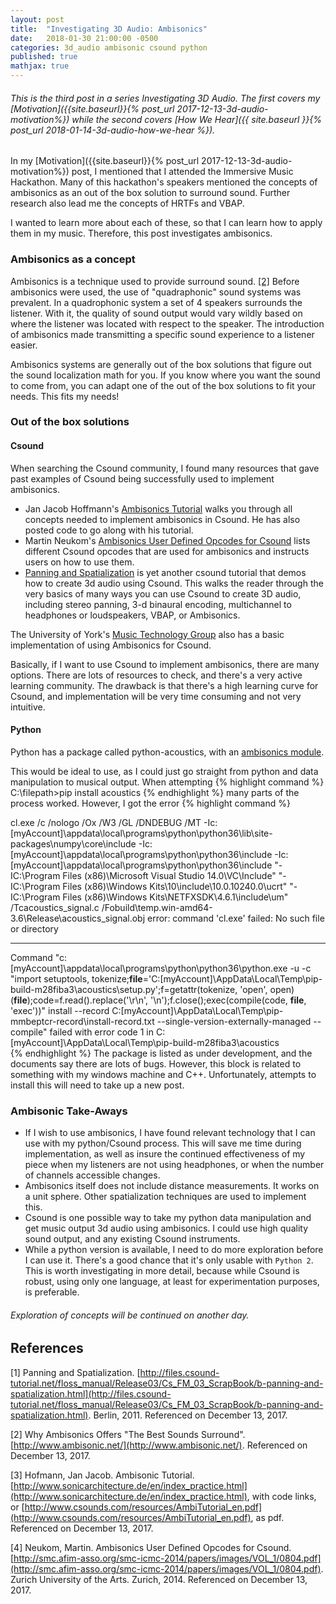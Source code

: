 ```yaml
---
layout: post
title:  "Investigating 3D Audio: Ambisonics"
date:   2018-01-30 21:00:00 -0500
categories: 3d_audio ambisonic csound python
published: true
mathjax: true
---
```


###### This is the third post in a series Investigating 3D Audio. The first covers my [Motivation]({{site.baseurl}}{% post_url 2017-12-13-3d-audio-motivation%}) while the second covers [How We Hear]({{ site.baseurl }}{% post_url 2018-01-14-3d-audio-how-we-hear %}).


In my [Motivation]({{site.baseurl}}{% post_url 2017-12-13-3d-audio-motivation%}) post, I mentioned that I attended the Immersive Music Hackathon.
Many of this hackathon's speakers mentioned the concepts of ambisonics as an out of the box solution to surround sound.
Further research also lead me the concepts of HRTFs and VBAP.

I wanted to learn more about each of these, so that I can learn how to apply them in my music.
Therefore, this post investigates ambisonics.

### Ambisonics as a concept
Ambisonics is a technique used to provide surround sound. [[2]](#ambisonics)
Before ambisonics were used, the use of "quadraphonic" sound systems was prevalent.
In a quadrophonic system a set of 4 speakers surrounds the listener.
With it, the quality of sound output would vary wildly based on where the listener was located with respect to the speaker.
The introduction of ambisonics made transmitting a specific sound experience to a listener easier.

Ambisonics systems are generally out of the box solutions that figure out the sound localization math for you.
If you know where you want the sound to come from, you can adapt one of the out of the box solutions to fit your needs.
This fits my needs!

### Out of the box solutions

#### Csound
When searching the Csound community, I found many resources that gave past examples of Csound being successfully used to implement ambisonics.

* Jan Jacob Hoffmann's [Ambisonics Tutorial](#ambisonics_csound_tutorial) walks you through all concepts needed to implement ambisonics in Csound. He has also posted code to go along with his tutorial.
* Martin Neukom's [Ambisonics User Defined Opcodes for Csound](#ambisonics_csound_opcodes) lists different Csound opcodes that are used for ambisonics and instructs users on how to use them.
* [Panning and Spatialization](#surroundsound_csound_tutorial) is yet another csound tutorial that demos how to create 3d audio using Csound. This walks the reader through the very basics of many ways you can use Csound to create 3D audio, including stereo panning, 3-d binaural encoding, multichannel to headphones or loudspeakers, VBAP, or Ambisonics.

The University of York's [Music Technology Group](https://www.york.ac.uk/inst/mustech/3d_audio/cs_ambis.htm) also has a basic implementation of using Ambisonics for Csound.

Basically, if I want to use Csound to implement ambisonics, there are many options.
There are lots of resources to check, and there's a very active learning community.
The drawback is that there's a high learning curve for Csound, and implementation will be very time consuming and not very intuitive.

#### Python
Python has a package called python-acoustics, with an [ambisonics module](http://python-acoustics.github.io/python-acoustics/reference.html).

This would be ideal to use, as I could just go straight from python and data manipulation to musical output.
When attempting
{% highlight command %}
C:\\filepath>pip install acoustics
{% endhighlight %}
many parts of the process worked. However, I got the error
{% highlight command %}

   cl.exe /c /nologo /Ox /W3 /GL /DNDEBUG /MT -Ic:[myAccount]\appdata\local\programs\python\python36\lib\site-packages\numpy\core\include -Ic:[myAccount]\appdata\local\programs\python\python36\include -Ic:[myAccount]\appdata\local\programs\python\python36\include "-IC:\Program Files (x86)\Microsoft Visual Studio 14.0\VC\Include" "-IC:\Program Files (x86)\Windows Kits\10\include\10.0.10240.0\ucrt" "-IC:\Program Files (x86)\Windows Kits\NETFXSDK\4.6.1\include\um" /Tcacoustics\_signal.c /Fobuild\temp.win-amd64-3.6\Release\acoustics\_signal.obj
   error: command 'cl.exe' failed: No such file or directory

   ----------------------------------------
Command "c:[myAccount]\appdata\local\programs\python\python36\python.exe -u -c "import setuptools, tokenize;__file__='C:[myAccount]\\AppData\\Local\\Temp\\pip-build-m28fiba3\\acoustics\\setup.py';f=getattr(tokenize, 'open', open)(__file__);code=f.read().replace('\r\n', '\n');f.close();exec(compile(code, __file__, 'exec'))" install --record C:[myAccount]\AppData\Local\Temp\pip-mmbeptcr-record\install-record.txt --single-version-externally-managed --compile" failed with error code 1 in C:[myAccount]\AppData\Local\Temp\pip-build-m28fiba3\acoustics\
{% endhighlight %}
The package is listed as under development, and the documents say there are lots of bugs.
However, this block is related to something with my windows machine and C++.
Unfortunately, attempts to install this will need to take up a new post.

### Ambisonic Take-Aways
* If I wish to use ambisonics, I have found relevant technology that I can use with my python/Csound process. This will save me time during implementation, as well as insure the continued effectiveness of my piece when my listeners are not using headphones, or when the number of channels accessible changes.
* Ambisonics itself does not include distance measurements. It works on a unit sphere. Other spatialization techniques are used to implement this.
* Csound is one possible way to take my python data manipulation and get music output 3d audio using ambisonics. I could use high quality sound output, and any existing Csound instruments.
* While a python version is available, I need to do more exploration before I can use it. There's a good chance that it's only usable with `Python 2`. This is worth investigating in more detail, because while Csound is robust, using only one language, at least for experimentation purposes, is preferable.  

###### Exploration of concepts will be continued on another day.

## References
[1]<a name="surroundsound_csound_tutorial"></a> Panning and Spatialization. [http://files.csound-tutorial.net/floss_manual/Release03/Cs_FM_03_ScrapBook/b-panning-and-spatialization.html](http://files.csound-tutorial.net/floss_manual/Release03/Cs_FM_03_ScrapBook/b-panning-and-spatialization.html). Berlin, 2011. Referenced on December 13, 2017.

[2]<a name="ambisonics"></a> Why Ambisonics Offers "The Best Sounds Surround". [http://www.ambisonic.net/](http://www.ambisonic.net/). Referenced on December 13, 2017.

[3]<a name="ambisonics_csound_tutorial"></a> Hofmann, Jan Jacob. Ambisonic Tutorial. [http://www.sonicarchitecture.de/en/index_practice.html](http://www.sonicarchitecture.de/en/index_practice.html), with code links, or [http://www.csounds.com/resources/AmbiTutorial_en.pdf](http://www.csounds.com/resources/AmbiTutorial_en.pdf), as pdf. Referenced on December 13, 2017.

[4]<a name="ambisonics_csound_opcodes"></a> Neukom, Martin. Ambisonics User Defined Opcodes for Csound. [http://smc.afim-asso.org/smc-icmc-2014/papers/images/VOL_1/0804.pdf](http://smc.afim-asso.org/smc-icmc-2014/papers/images/VOL_1/0804.pdf). Zurich University of the Arts. Zurich, 2014. Referenced on December 13, 2017.
